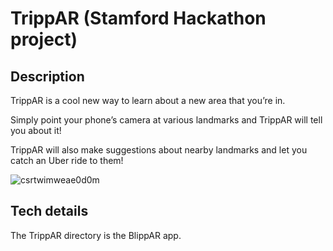 # TrippAR (Stamford Hackathon project)

## Description

TrippAR is a cool new way to learn about a new area that you’re in. 

Simply point your phone’s camera at various landmarks and TrippAR will tell you about it!

TrippAR will also make suggestions about nearby landmarks and let you catch an Uber ride to them!

![csrtwimweae0d0m](https://cloud.githubusercontent.com/assets/794661/18620662/1b4abc7e-7de5-11e6-8ee4-aea3c95d3ed1.jpg)

## Tech details

The TrippAR directory is the BlippAR app.
